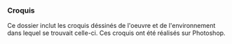 
### Croquis

Ce dossier inclut les croquis déssinés de l'oeuvre et de l'environnement dans lequel se trouvait celle-ci. Ces croquis ont été réalisés sur Photoshop.
